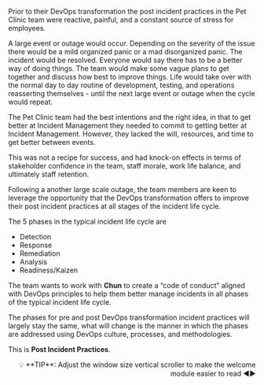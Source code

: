 Prior to their DevOps transformation the post incident practices in the Pet Clinic team were reactive, painful, and a constant source of stress for employees.

A large event or outage would occur. Depending on the severity of the issue there would be a mild organized panic or a mad disorganized panic. The incident would be resolved. Everyone would say there has to be a better way of doing things. The team would make some vague plans to get together and discuss how best to improve things. Life would take over with the normal day to day routine of development, testing, and operations reasserting themselves - until the next large event or outage when the cycle would repeat.

The Pet Clinic team had the best intentions and the right idea, in that to get better at Incident Management they needed to commit to getting better at Incident Management. However, they lacked the will, resources, and time to get better between events.

This was not a recipe for success, and had knock-on effects in terms of stakeholder confidence in the team, staff morale, work life balance, and ultimately staff retention.

Following a another large scale outage, the team members are keen to leverage the opportunity that the DevOps transformation offers to improve their post incident practices at all stages of the incident life cycle.

The 5 phases in the typical incident life cycle are

* Detection
* Response
* Remediation
* Analysis
* Readiness/Kaizen

The team wants to work with **Chun** to create a “code of conduct” aligned with DevOps principles to help them better manage incidents in all phases of the typical incident life cycle.

The phases for pre and post DevOps transformation incident practices will largely stay the same, what will change is the manner in which the phases are addressed using DevOps culture, processes, and methodologies.

This is **Post Incident Practices**.

<div style="text-align: right">💡 **TIP**: Adjust the window size vertical scroller to make the welcome module easier to read ◀▶</div>
